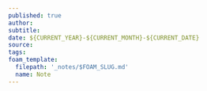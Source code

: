 ```yaml
---
published: true
author: 
subtitle: 
date: ${CURRENT_YEAR}-${CURRENT_MONTH}-${CURRENT_DATE}
source: 
tags: 
foam_template:
  filepath: '_notes/$FOAM_SLUG.md'
  name: Note
---
```


#




